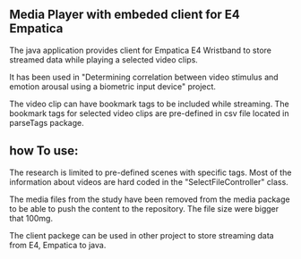 ## Media Player with embeded client for E4 Empatica

The java application provides client for Empatica E4 Wristband to store streamed data while playing a selected video clips. 

It has been used in "Determining correlation between video stimulus and emotion arousal using a biometric input device" project.

The video clip can have bookmark tags to be included while streaming. The bookmark tags for selected video clips are pre-defined in csv file located in parseTags package.

## how To use:

The research is limited to pre-defined scenes with specific tags. Most of the information about videos are hard coded in the "SelectFileController" class.

The media files from the study have been removed from the media package to be able to push the content to the repository. The file size were bigger that 100mg.

The client packege can be used in other project to store streaming data from E4, Empatica to java.


